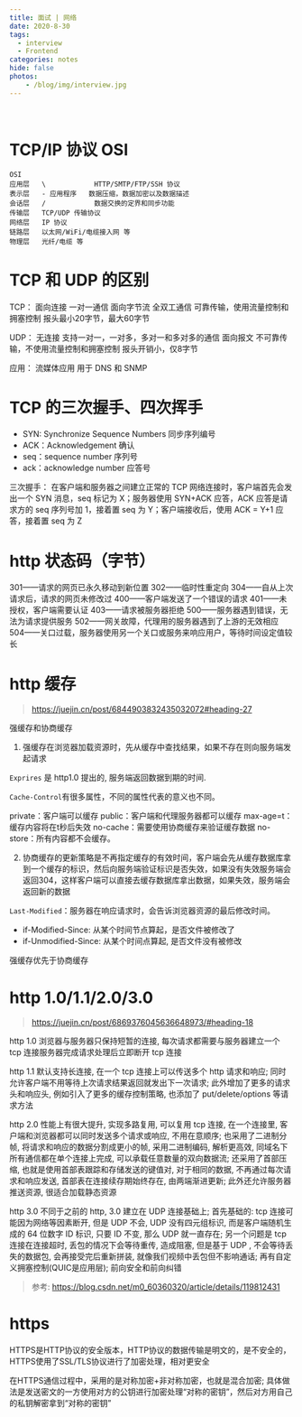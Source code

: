 ```yaml
---
title: 面试 | 网络
date: 2020-8-30
tags:
  - interview
  - Frontend
categories: notes
hide: false
photos:
    - /blog/img/interview.jpg
---
```


<br>
<!--more-->

# TCP/IP 协议 OSI

```
OSI
应用层   \            HTTP/SMTP/FTP/SSH 协议
表示层   - 应用程序   数据压缩，数据加密以及数据描述
会话层   /            数据交换的定界和同步功能
传输层   TCP/UDP 传输协议
网络层   IP 协议
链路层   以太网/WiFi/电缆接入网 等
物理层   光纤/电缆 等
```

# TCP 和 UDP 的区别

TCP：
面向连接
一对一通信
面向字节流
全双工通信
可靠传输，使用流量控制和拥塞控制
报头最小20字节，最大60字节

UDP：
无连接
支持一对一，一对多，多对一和多对多的通信
面向报文
不可靠传输，不使用流量控制和拥塞控制
报头开销小，仅8字节

应用：
流媒体应用
用于 DNS 和 SNMP


# TCP 的三次握手、四次挥手

- SYN: Synchronize Sequence Numbers 同步序列编号
- ACK：Acknowledgement 确认
- seq：sequence number 序列号
- ack：acknowledge number 应答号


三次握手：
在客户端和服务器之间建立正常的 TCP 网络连接时，客户端首先会发出一个 SYN 消息，seq 标记为 X；服务器使用 SYN+ACK 应答，ACK 应答是请求方的 seq 序列号加 1，接着置 seq 为 Y；客户端接收后，使用 ACK = Y+1 应答，接着置 seq 为 Z

# http 状态码（字节）

301——请求的网页已永久移动到新位置
302——临时性重定向
304——自从上次请求后，请求的网页未修改过
400——客户端发送了一个错误的请求
401——未授权，客户端需要认证
403——请求被服务器拒绝
500——服务器遇到错误，无法为请求提供服务
502——网关故障，代理用的服务器遇到了上游的无效相应
504——关口过载，服务器使用另一个关口或服务来响应用户，等待时间设定值较长

# http 缓存

> https://juejin.cn/post/6844903832435032072#heading-27

强缓存和协商缓存

1. 强缓存在浏览器加载资源时，先从缓存中查找结果，如果不存在则向服务端发起请求

`Exprires` 是 http1.0 提出的, 服务端返回数据到期的时间.

`Cache-Control`有很多属性，不同的属性代表的意义也不同。

private：客户端可以缓存
public：客户端和代理服务器都可以缓存
max-age=t：缓存内容将在t秒后失效
no-cache：需要使用协商缓存来验证缓存数据
no-store：所有内容都不会缓存。

2. 协商缓存的更新策略是不再指定缓存的有效时间，客户端会先从缓存数据库拿到一个缓存的标识，然后向服务端验证标识是否失效，如果没有失效服务端会返回304，这样客户端可以直接去缓存数据库拿出数据，如果失效，服务端会返回新的数据

`Last-Modified`：服务器在响应请求时，会告诉浏览器资源的最后修改时间。
- if-Modified-Since: 从某个时间节点算起，是否文件被修改了
- if-Unmodified-Since:  从某个时间点算起, 是否文件没有被修改


强缓存优先于协商缓存

# http 1.0/1.1/2.0/3.0

> https://juejin.cn/post/6869376045636648973/#heading-18

http 1.0 浏览器与服务器只保持短暂的连接, 每次请求都需要与服务器建立一个 tcp 连接服务器完成请求处理后立即断开 tcp 连接

http 1.1 默认支持长连接, 在一个 tcp 连接上可以传送多个 http 请求和响应; 同时允许客户端不用等待上次请求结果返回就发出下一次请求; 此外增加了更多的请求头和响应头, 例如引入了更多的缓存控制策略, 也添加了 put/delete/options 等请求方法

http 2.0 性能上有很大提升, 实现多路复用, 可以复用 tcp 连接, 在一个连接里, 客户端和浏览器都可以同时发送多个请求或响应, 不用在意顺序; 也采用了二进制分帧, 将请求和响应的数据分割成更小的帧, 采用二进制编码, 解析更高效, 同域名下所有通信都在单个连接上完成, 可以承载任意数量的双向数据流; 还采用了首部压缩, 也就是使用首部表跟踪和存储发送的键值对, 对于相同的数据, 不再通过每次请求和响应发送, 首部表在连接续存期始终存在, 由两端渐进更新; 此外还允许服务器推送资源, 很适合加载静态资源

http 3.0 不同于之前的 http, 3.0 建立在 UDP 连接基础上; 首先基础的: tcp 连接可能因为网络等因素断开, 但是 UDP 不会, UDP 没有四元组标识, 而是客户端随机生成的 64 位数字 ID 标识, 只要 ID 不变, 那么 UDP 就一直存在; 另一个问题是 tcp 连接在连接超时, 丢包的情况下会等待重传, 造成阻塞, 但是基于 UDP , 不会等待丢失的数据包, 会再接受完后重新拼装, 就像我们视频中丢包但不影响通话; 再有自定义拥塞控制(QUIC是应用层); 前向安全和前向纠错

> 参考: https://blog.csdn.net/m0_60360320/article/details/119812431

# https

HTTPS是HTTP协议的安全版本，HTTP协议的数据传输是明文的，是不安全的，HTTPS使用了SSL/TLS协议进行了加密处理，相对更安全

在HTTPS通信过程中，采用的是对称加密+非对称加密，也就是混合加密; 具体做法是发送密文的一方使用对方的公钥进行加密处理“对称的密钥”，然后对方用自己的私钥解密拿到“对称的密钥”